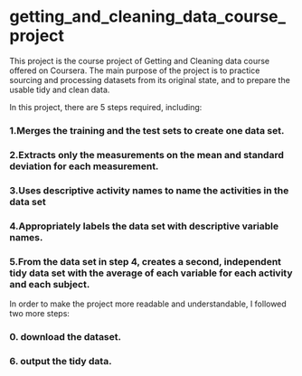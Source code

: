 # getting_and_cleaning_data_course_project
This project is the course project of Getting and Cleaning data course offered on Coursera.
The main purpose of the project is to practice sourcing and processing datasets from its original state, and to prepare the usable tidy and clean data.


In this project, there are 5 steps required, including:
### 1.Merges the training and the test sets to create one data set.
### 2.Extracts only the measurements on the mean and standard deviation for each measurement.
### 3.Uses descriptive activity names to name the activities in the data set
### 4.Appropriately labels the data set with descriptive variable names.
### 5.From the data set in step 4, creates a second, independent tidy data set with the average of each variable for each activity and each subject.

In order to make the project more readable and understandable, I followed two more steps:
### 0. download the dataset.
### 6. output the tidy data.


